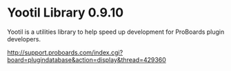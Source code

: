 Yootil Library 0.9.10
=====================

Yootil is a utilities library to help speed up development for ProBoards plugin developers.

http://support.proboards.com/index.cgi?board=plugindatabase&action=display&thread=429360

